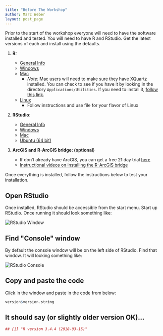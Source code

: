 ```yaml
---
title: "Before The Workshop"
author: Marc Weber
layout: post_page
---
```


Prior to the start of the workshop everyone will need to have the software 
installed and tested.  You will need to have  R and RStudio.  Get the latest versions of each and install using the defaults.  

1. **R:** 
    - [General Info](http://cran.r-project.org/)
    - [Windows](http://cran.r-project.org/bin/windows/base/R-3.4.4-win.exe)
    - [Mac](http://cran.r-project.org/bin/macosx/R-3.4.4.pkg)
        - *Note:* Mac users will need to make sure they have XQuartz installed. You can check to see if you have it by looking in the directory `Applications/Utilities`.  If you need to install it, [follow this link](http://xquartz.macosforge.org/landing/).
    - [Linux](https://cran.r-project.org/bin/linux/)
        - Follow instructions and use file for your flavor of Linux

2. **RStudio:** 
    - [General Info](http://www.rstudio.com/products/rstudio/download/)
    - [Windows](https://download1.rstudio.org/RStudio-1.1.442.exe)
    - [Mac](https://download1.rstudio.org/RStudio-1.1.442.dmg)
    - [Ubuntu (64 bit)](https://download1.rstudio.org/rstudio-1.1.442-amd64.deb)

3. **ArcGIS and R-ArcGIS bridge:  (optional)** 
    - If don’t already have ArcGIS, you can get a free 21 day trial [here](http://www.arcgis.com/features/free-trial.html)
    - [Instructional videos on installing the R-ArcGIS bridge](https://community.esri.com/groups/rstats/content?filterID=contentstatus%5Bpublished%5D~objecttype~objecttype%5Bvideo%5D) 

  
Once everything is installed, follow the instructions below to test your installation.

## Open RStudio
Once installed, RStudio should be accessible from the start menu.  Start up RStudio.  Once running it should look something like:

![RStudio Window](/AWRA_GIS_R_Workshop/figure/rstudio.png)

## Find "Console" window
By default the console window will be on the left side of RStudio.  Find that window.  It will looking something like:  

![RStudio Console](/AWRA_GIS_R_Workshop/figure/rstudio_console.png)

## Copy and paste the code
Click in the window and paste in the code from below:


```r
version$version.string
```

## It should say (or slightly older version OK)...

```r
## [1] "R version 3.4.4 (2018-03-15)"
```




